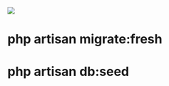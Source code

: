![](https://github.com/zqktlwi4fecvo6ri/Learning-Laravel/blob/Database-Task/images/Many%20to%20Many.png)

# php artisan migrate:fresh
# php artisan db:seed